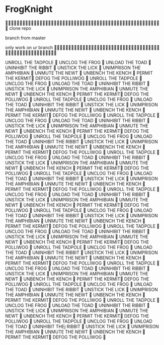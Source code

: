 # FrogKnight
🐸🐸🐸🐸🐸🐸🐸🐸🐸🐸🐸🐸🐸🐸🐸🐸🐸🐸🐸🐸🐸🐸🐸🐸🐸🐸🐸🐸🐸🐸🐸🐸🐸🐸🐸🐸🐸🐸🐸🐸🐸🐸🐸🐸🐸🐸🐸🐸🐸🐸🐸🐸🐸🐸🐸
clone repo 

branch from master 

only work on ur branch 
🐸🐸🐸🐸🐸🐸🐸🐸🐸🐸🐸🐸🐸🐸🐸🐸🐸🐸🐸🐸🐸🐸🐸🐸🐸🐸🐸🐸🐸🐸🐸🐸🐸🐸🐸🐸🐸🐸🐸🐸🐸🐸🐸🐸🐸🐸🐸🐸🐸🐸🐸🐸🐸🐸🐸

UNROLL THE TADPOLE 🐸 UNCLOG THE FROG 🐸 UNLOAD THE TOAD 🐸 UNINHIBIT THE RIBBIT 🐸 UNSTICK THE LICK 🐸 UNIMPRISON THE AMPHIBIAN 🐸 UNMUTE THE NEWT 🐸 UNBENCH THE KENCH 🐸 PERMIT THE KERMIT🐸 DEFOG THE POLLIWOG 🐸 UNROLL THE TADPOLE 🐸 UNCLOG THE FROG 🐸 UNLOAD THE TOAD 🐸 UNINHIBIT THE RIBBIT 🐸 UNSTICK THE LICK 🐸 UNIMPRISON THE AMPHIBIAN 🐸 UNMUTE THE NEWT 🐸 UNBENCH THE KENCH 🐸 PERMIT THE KERMIT🐸 DEFOG THE POLLIWOG 🐸 UNROLL THE TADPOLE 🐸 UNCLOG THE FROG 🐸 UNLOAD THE TOAD 🐸 UNINHIBIT THE RIBBIT 🐸 UNSTICK THE LICK 🐸 UNIMPRISON THE AMPHIBIAN 🐸 UNMUTE THE NEWT 🐸 UNBENCH THE KENCH 🐸 PERMIT THE KERMIT🐸 DEFOG THE POLLIWOG 🐸 UNROLL THE TADPOLE 🐸 UNCLOG THE FROG 🐸 UNLOAD THE TOAD 🐸 UNINHIBIT THE RIBBIT 🐸 UNSTICK THE LICK 🐸 UNIMPRISON THE AMPHIBIAN 🐸 UNMUTE THE NEWT 🐸 UNBENCH THE KENCH 🐸 PERMIT THE KERMIT🐸 DEFOG THE POLLIWOG 🐸 UNROLL THE TADPOLE 🐸 UNCLOG THE FROG 🐸 UNLOAD THE TOAD 🐸 UNINHIBIT THE RIBBIT 🐸 UNSTICK THE LICK 🐸 UNIMPRISON THE AMPHIBIAN 🐸 UNMUTE THE NEWT 🐸 UNBENCH THE KENCH 🐸 PERMIT THE KERMIT🐸 DEFOG THE POLLIWOG 🐸 UNROLL THE TADPOLE 🐸 UNCLOG THE FROG 🐸 UNLOAD THE TOAD 🐸 UNINHIBIT THE RIBBIT 🐸 UNSTICK THE LICK 🐸 UNIMPRISON THE AMPHIBIAN 🐸 UNMUTE THE NEWT 🐸 UNBENCH THE KENCH 🐸 PERMIT THE KERMIT🐸 DEFOG THE POLLIWOG 🐸 UNROLL THE TADPOLE 🐸 UNCLOG THE FROG 🐸 UNLOAD THE TOAD 🐸 UNINHIBIT THE RIBBIT 🐸 UNSTICK THE LICK 🐸 UNIMPRISON THE AMPHIBIAN 🐸 UNMUTE THE NEWT 🐸 UNBENCH THE KENCH 🐸 PERMIT THE KERMIT🐸 DEFOG THE POLLIWOG 🐸 UNROLL THE TADPOLE 🐸 UNCLOG THE FROG 🐸 UNLOAD THE TOAD 🐸 UNINHIBIT THE RIBBIT 🐸 UNSTICK THE LICK 🐸 UNIMPRISON THE AMPHIBIAN 🐸 UNMUTE THE NEWT 🐸 UNBENCH THE KENCH 🐸 PERMIT THE KERMIT🐸 DEFOG THE POLLIWOG 🐸 UNROLL THE TADPOLE 🐸 UNCLOG THE FROG 🐸 UNLOAD THE TOAD 🐸 UNINHIBIT THE RIBBIT 🐸 UNSTICK THE LICK 🐸 UNIMPRISON THE AMPHIBIAN 🐸 UNMUTE THE NEWT 🐸 UNBENCH THE KENCH 🐸 PERMIT THE KERMIT🐸 DEFOG THE POLLIWOG 🐸 UNROLL THE TADPOLE 🐸 UNCLOG THE FROG 🐸 UNLOAD THE TOAD 🐸 UNINHIBIT THE RIBBIT 🐸 UNSTICK THE LICK 🐸 UNIMPRISON THE AMPHIBIAN 🐸 UNMUTE THE NEWT 🐸 UNBENCH THE KENCH 🐸 PERMIT THE KERMIT🐸 DEFOG THE POLLIWOG 🐸 UNROLL THE TADPOLE 🐸 UNCLOG THE FROG 🐸 UNLOAD THE TOAD 🐸 UNINHIBIT THE RIBBIT 🐸 UNSTICK THE LICK 🐸 UNIMPRISON THE AMPHIBIAN 🐸 UNMUTE THE NEWT 🐸 UNBENCH THE KENCH 🐸 PERMIT THE KERMIT🐸 DEFOG THE POLLIWOG 🐸 UNROLL THE TADPOLE 🐸 UNCLOG THE FROG 🐸 UNLOAD THE TOAD 🐸 UNINHIBIT THE RIBBIT 🐸 UNSTICK THE LICK 🐸 UNIMPRISON THE AMPHIBIAN 🐸 UNMUTE THE NEWT 🐸 UNBENCH THE KENCH 🐸 PERMIT THE KERMIT🐸 DEFOG THE POLLIWOG 🐸 UNROLL THE TADPOLE 🐸 UNCLOG THE FROG 🐸 UNLOAD THE TOAD 🐸 UNINHIBIT THE RIBBIT 🐸 UNSTICK THE LICK 🐸 UNIMPRISON THE AMPHIBIAN 🐸 UNMUTE THE NEWT 🐸 UNBENCH THE KENCH 🐸 PERMIT THE KERMIT🐸 DEFOG THE POLLIWOG 🐸 UNROLL THE TADPOLE 🐸 UNCLOG THE FROG 🐸 UNLOAD THE TOAD 🐸 UNINHIBIT THE RIBBIT 🐸 UNSTICK THE LICK 🐸 UNIMPRISON THE AMPHIBIAN 🐸 UNMUTE THE NEWT 🐸 UNBENCH THE KENCH 🐸 PERMIT THE KERMIT🐸 DEFOG THE POLLIWOG 🐸 UNROLL THE TADPOLE 🐸 UNCLOG THE FROG 🐸 UNLOAD THE TOAD 🐸 UNINHIBIT THEj RIBBIT 🐸 UNSTICK THE LICK 🐸 UNIMPRISON THE AMPHIBIAN 🐸 UNMUTE THE NEWT 🐸 UNBENCH THE KENCH 🐸 PERMIT THE KERMIT🐸 DEFOG THE POLLIWOG 🐸
